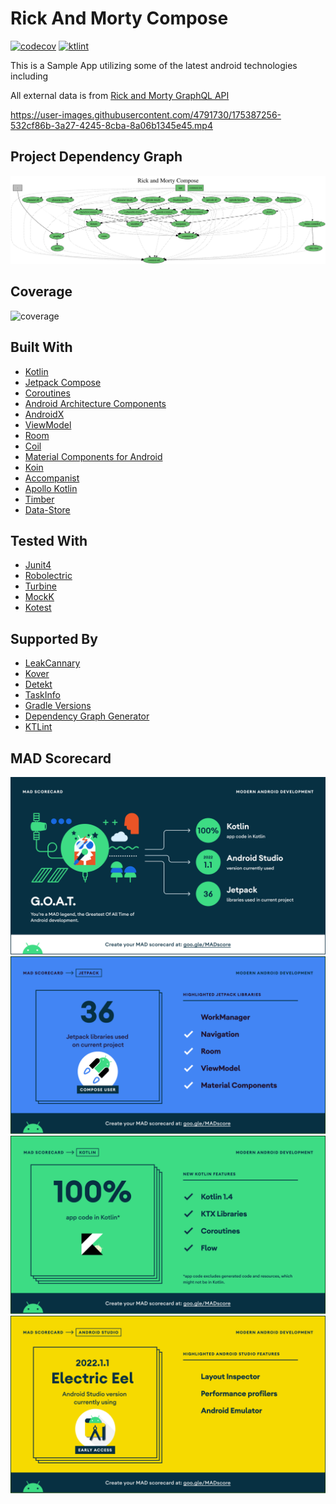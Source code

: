 Rick And Morty Compose
=========

[![codecov](https://codecov.io/gh/vkondrav/rick_and_morty_compose/branch/main/graph/badge.svg?token=MX8NPAY19I)](https://codecov.io/gh/vkondrav/rick_and_morty_compose)
[![ktlint](https://img.shields.io/badge/code%20style-%E2%9D%A4-FF4081.svg)](https://ktlint.github.io/)

This is a Sample App utilizing some of the latest android technologies including

All external data is from [Rick and Morty GraphQL API](https://rickandmortyapi.com/graphql)

https://user-images.githubusercontent.com/4791730/175387256-532cf86b-3a27-4245-8cba-8a06b1345e45.mp4

## Project Dependency Graph
![Graph](project-dependency-graph.svg?raw=true)

## Coverage
![coverage](https://codecov.io/gh/vkondrav/rick_and_morty_compose/branch/main/graphs/tree.svg?token=MX8NPAY19I)

## Built With
- [Kotlin](https://kotlinlang.org/)
- [Jetpack Compose](https://developer.android.com/jetpack/compose)
- [Coroutines](https://kotlinlang.org/docs/reference/coroutines-overview.html)
- [Android Architecture Components](https://developer.android.com/topic/libraries/architecture)
- [AndroidX](https://developer.android.com/jetpack/androidx)
- [ViewModel](https://developer.android.com/topic/libraries/architecture/viewmodel)
- [Room](https://developer.android.com/jetpack/androidx/releases/room)
- [Coil](https://github.com/coil-kt/coil)
- [Material Components for Android](https://github.com/material-components/material-components-android)
- [Koin](https://insert-koin.io/)
- [Accompanist](https://github.com/google/accompanist)
- [Apollo Kotlin](https://www.apollographql.com/docs/kotlin)
- [Timber](https://github.com/JakeWharton/timber)
- [Data-Store](https://developer.android.com/topic/libraries/architecture/datastore)

## Tested With
- [Junit4](https://junit.org/junit4/)
- [Robolectric](http://robolectric.org/)
- [Turbine](https://github.com/cashapp/turbine)
- [MockK](https://mockk.io/)
- [Kotest](https://kotest.io/)

## Supported By
- [LeakCannary](https://github.com/square/leakcanary)
- [Kover](https://github.com/Kotlin/kotlinx-kover)
- [Detekt](https://detekt.dev/)
- [TaskInfo](https://gitlab.com/barfuin/gradle-taskinfo)
- [Gradle Versions](https://github.com/ben-manes/gradle-versions-plugin)
- [Dependency Graph Generator](https://github.com/vanniktech/gradle-dependency-graph-generator-plugin)
- [KTLint](https://github.com/pinterest/ktlint)

## MAD Scorecard
![Summary](/mad_scorecard/summary.png?raw=true)
![Summary](/mad_scorecard/jetpack.png?raw=true)
![Summary](/mad_scorecard/kotlin.png?raw=true)
![Summary](/mad_scorecard/studio.png?raw=true)
